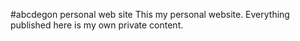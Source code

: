 #abcdegon personal web site
This my personal website. Everything published here is my own private content.
